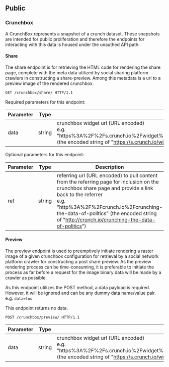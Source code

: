 ## Public

### Crunchbox

A CrunchBox represents a snapshot of a crunch dataset. These snapshots are
intended for public proliferation and therefore the endpoints for interacting with
this data is housed under the unauthed API path.

#### Share

The share endpoint is for retrieving the HTML code for rendering the share page, complete
with the meta data utilized by social sharing platform crawlers in constructing
a share-preview. Among this metadata is a url to a preview image of the rendered crunchbox.

```http
GET /crunchbox/share/ HTTP/1.1
```

Required parameters for this endpoint:

Parameter | Type | Description
----------|------|-------------
data | string | crunchbox widget url (URL encoded)<br>e.g. "https%3A%2F%2Fs.crunch.io%2Fwidget%2Findex.html%23%2Fds%2Fa1b2c3d4e5f6g7h8%2Frow%2F000001%2Fcolumn%2F000000" (the encoded string of "https://s.crunch.io/widget/index.html#/ds/a1b2c3d4e5f6g7h8/row/000001/column/000000")

Optional parameters for this endpoint:

Parameter | Type | Description
----------|------|-------------
ref | string | referring url (URL encoded) to pull content from the referring page for inclusion on the crunchbox share page and provide a link back to the referrer<br>e.g. "http%3A%2F%2Fcrunch.io%2Fcrunching-the-data-of-politics" (the encoded string of "http://crunch.io/crunching-the-data-of-politics")

#### Preview

The preview endpoint is used to preemptively initiate rendering a raster image of a given crunchbox configuration for retrieval by a social network platform crawler for constructing a post share preview. As the preview rendering process can be time-consuming, it is preferable to initiate the process as far before a request for the image binary data will be made by a crawler as possible.

As this endpoint utilizes the POST method, a data payload is required. However, it will be ignored and can be any dummy data name/value pair. e.g. `data=foo`

This endpoint returns no data.

```http
POST /crunchbox/preview/ HTTP/1.1
```

Parameter | Type | Description
----------|------|-------------
data | string | crunchbox widget url (URL encoded)<br>e.g. "https%3A%2F%2Fs.crunch.io%2Fwidget%2Findex.html%23%2Fds%2Fa1b2c3d4e5f6g7h8%2Frow%2F000001%2Fcolumn%2F000000" (the encoded string of "https://s.crunch.io/widget/index.html#/ds/a1b2c3d4e5f6g7h8/row/000001/column/000000")
